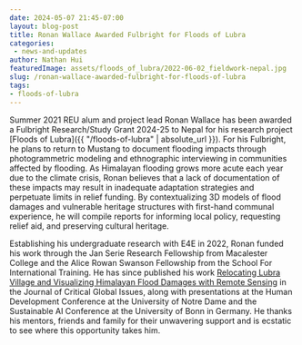 ```yaml
---
date: 2024-05-07 21:45-07:00
layout: blog-post
title: Ronan Wallace Awarded Fulbright for Floods of Lubra
categories:
 - news-and-updates
author: Nathan Hui
featuredImage: assets/floods_of_lubra/2022-06-02_fieldwork-nepal.jpg
slug: /ronan-wallace-awarded-fulbright-for-floods-of-lubra
tags:
- floods-of-lubra
---
```

Summer 2021 REU alum and project lead Ronan Wallace has been awarded a Fulbright Research/Study Grant 2024-25 to Nepal for his research project [Floods of Lubra]({{ "/floods-of-lubra" | absolute_url }}). For his Fulbright, he plans to return to Mustang to document flooding impacts through photogrammetric modeling and ethnographic interviewing in communities affected by flooding. As Himalayan flooding grows more acute each year due to the climate crisis, Ronan believes that a lack of documentation of these impacts may result in inadequate adaptation strategies and perpetuate limits in relief funding. By contextualizing 3D models of flood damages and vulnerable heritage structures with first-hand communal experience, he will compile reports for informing local policy, requesting relief aid, and preserving cultural heritage.

Establishing his undergraduate research with E4E in 2022, Ronan funded his work through the Jan Serie Research Fellowship from Macalester College and the Alice Rowan Swanson Fellowship from the School For International Training. He has since published his work [Relocating Lubra Village and Visualizing Himalayan Flood Damages with Remote Sensing](https://digitalcollections.sit.edu/jcgi/vol1/iss1/5/) in the Journal of Critical Global Issues, along with presentations at the Human Development Conference at the University of Notre Dame and the Sustainable AI Conference at the University of Bonn in Germany. He thanks his mentors, friends and family for their unwavering support and is ecstatic to see where this opportunity takes him.
